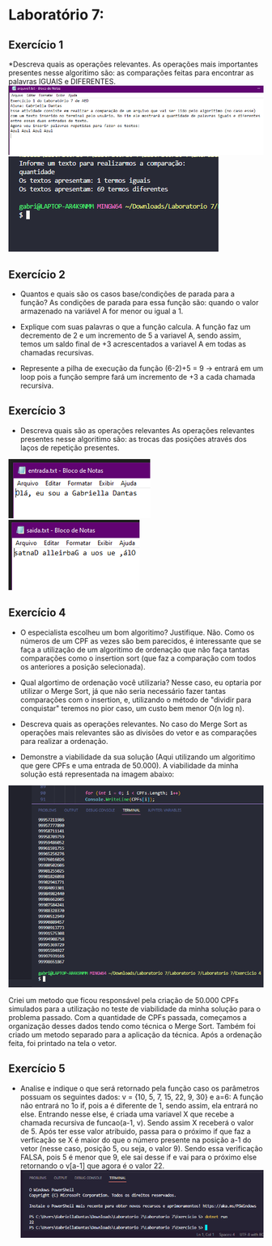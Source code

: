 # **Laboratório 7:**

## **Exercício 1**
*Descreva quais as operações relevantes.
As operações mais importantes presentes nesse algoritimo são: as comparações feitas para encontrar as palavras IGUAIS e DIFERENTES.
![ex1](https://github.com/AED-PCO/lab-aed-pco-2022-2-gabriellaxdantas/blob/85dde6cefb8485fdc9dcbba52fcfae250a494059/relatorio/Laboratorio%207/img/Lab7Ex1a.png)
![ex1](https://github.com/AED-PCO/lab-aed-pco-2022-2-gabriellaxdantas/blob/85dde6cefb8485fdc9dcbba52fcfae250a494059/relatorio/Laboratorio%207/img/Lab7Ex1b.png)

## **Exercício 2**
* Quantos e quais são os casos base/condições de parada para a função?
As condições de parada para essa função são: quando o valor armazenado na variável A  for menor ou igual a 1.

* Explique com suas palavras o que a função calcula.
A função faz um decremento de 2 e um incremento de 5 a variavel A, sendo assim, temos um saldo final de +3 acrescentados a variavel A em todas as chamadas recursivas.

* Represente a pilha de execução da função
(6-2)+5 = 9 -> entrará em um loop pois a função sempre fará um incremento de +3 a cada chamada recursiva.

## **Exercício 3**
* Descreva quais são as operações relevantes
As operações relevantes presentes nesse algoritimo são: as trocas das posições através dos laços de repetição presentes.


![ex3](https://github.com/AED-PCO/lab-aed-pco-2022-2-gabriellaxdantas/blob/85dde6cefb8485fdc9dcbba52fcfae250a494059/relatorio/Laboratorio%207/img/Lab7Ex3a.png)
![ex3](https://github.com/AED-PCO/lab-aed-pco-2022-2-gabriellaxdantas/blob/85dde6cefb8485fdc9dcbba52fcfae250a494059/relatorio/Laboratorio%207/img/Lab7Ex3b.png)

## **Exercício 4**
* O especialista escolheu um bom algoritimo? Justifique.
Não. Como os números de um CPF as vezes são bem parecidos, é interessante que se faça a utilização de um algoritimo de ordenação que não faça tantas comparações como o insertion sort (que faz a comparação com todos os anteriores a posição selecionada).

* Qual algortimo de ordenação você utilizaria?
Nesse caso, eu optaria por utilizar o Merge Sort, já que não seria necessário fazer tantas comparações com o insertion, e, utilizando o método de "dividir para conquistar" teremos no pior caso, um custo bem menor O(n log n).

* Descreva quais as operações relevantes.
No caso do Merge Sort as operações mais relevantes são as divisões do vetor e as comparações para realizar a ordenação.

* Demonstre a viabilidade da sua solução (Aqui utilizando um algoritimo que gere CPFs e uma entrada de 50.000).
A viabilidade da minha solução está representada na imagem abaixo:

![ex4](https://github.com/AED-PCO/lab-aed-pco-2022-2-gabriellaxdantas/blob/69f2e8f104e65d4c8e2040b717146993c3609fbb/relatorio/Laboratorio%207/img/Lab7Ex4.png)

Criei um metodo que ficou responsável pela criação de 50.000 CPFs simulados para a utilização no teste de viabilidade da minha solução para o problema passado. Com a quantidade de CPFs passada, começamos a organização desses dados tendo como técnica o Merge Sort. Também foi criado um metodo separado para a aplicação da técnica. Após a ordenação feita, foi printado na tela o vetor.



## **Exercício 5**
* Analise e indique o que será retornado pela função caso os parâmetros possuam os seguintes dados: v = {10, 5, 7, 15, 22, 9, 30} e a=6:
A função não entrará no 1o if, pois a é diferente de 1, sendo assim, ela entrará no else. Entrando nesse else, é criada uma variavel X que recebe a chamada recursiva de funcao(a-1, v). Sendo assim X receberá o valor de 5. Após ter esse valor atribuido, passa para o próximo if que faz a verficação se X é maior do que o número presente na posição a-1 do vetor (nesse caso, posição 5, ou seja, o valor 9). Sendo essa verificação FALSA, pois 5 é menor que 9, ele sai desse if e vai para o próximo else retornando o v[a-1] que agora é o valor 22.
![ex5](https://github.com/AED-PCO/lab-aed-pco-2022-2-gabriellaxdantas/blob/45e68020f852fa332d609c6033753ed4f098d37e/relatorio/Laboratorio%207/img/Lab7Ex5.png)